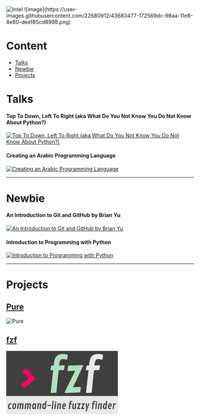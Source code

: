 <img src="https://user-images.githubusercontent.com/22680912/43683697-bcd06a2c-98ae-11e8-9a46-80643e4d98bf.png" height="100" alt="Intel">
![image](https://user-images.githubusercontent.com/22680912/43683477-172569dc-98aa-11e8-8e80-deef85cd8998.png)

# Content
  - [Talks](#Talks)
  - [Newbie](#Newbie)
  - [Projects](#Projects)
  
# Talks
#### Top To Down, Left To Right (aka What Do You Not Know You Do Not Know About Python?)
[![Top To Down, Left To Right (aka What Do You Not Know You Do Not Know About Python?)](https://img.youtube.com/vi/DlgbPLvBs30/0.jpg)](https://www.youtube.com/watch?v=DlgbPLvBs30)

#### Creating an Arabic Programming Language
[![Creating an Arabic Programming Language](https://img.youtube.com/vi/dkO8cdwf6v8/0.jpg)](https://www.youtube.com/watch?v=dkO8cdwf6v8)

----

# Newbie

#### An Introduction to Git and GitHub by Brian Yu
[![An Introduction to Git and GitHub by Brian Yu](https://img.youtube.com/vi/MJUJ4wbFm_A/0.jpg)](https://www.youtube.com/watch?v=MJUJ4wbFm_A)

#### Introduction to Programming with Python
[![Introduction to Programming with Python](https://img.youtube.com/vi/tkMTkq-Is6E/0.jpg)](https://www.youtube.com/watch?v=tkMTkq-Is6E)

----

# Projects
## [Pure](https://github.com/pure-css/pure)
![Pure](https://cloud.githubusercontent.com/assets/449779/5291099/1b554cca-7b03-11e4-9157-53a12d91b34a.png)
## [fzf](https://github.com/junegunn/fzf/blob/master/README.md)
<img src="https://raw.githubusercontent.com/junegunn/i/master/fzf.png" height="170" alt="fzf - a command-line fuzzy finder">  

